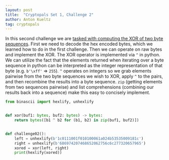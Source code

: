 ```yaml
---
layout: post
title:  "Cryptopals Set 1, Challenge 2"
author: Anton Kueltz
tag: cryptopals
---
```


In this second challenge we are [tasked with computing the XOR of two
byte sequences](https://cryptopals.com/sets/1/challenges/2). First we
need to decode the hex encoded bytes, which we learned how to do in
the first challenge. Then we can operate on raw bytes and implement the 
XOR. The XOR operator is implemented via `^` in python. We can utilize 
the fact that the elements returned when iterating over a byte sequence 
in python can be interpreted as the integer  representation of that byte 
(e.g. `b'\xff'` => `255`). `^` operates on  integers so we grab elements 
pairwise from the two byte sequences we wish to XOR, apply `^` to the 
pairs, and then recombine the results into a byte sequence. `zip` 
(getting elements from two sequences pairwise) and list comprehensions 
(combining our results back into a sequence) make this easy to 
concisely implement.

```python
from binascii import hexlify, unhexlify


def xor(buf1: bytes, buf2: bytes) -> bytes:
    return bytes([b1 ^ b2 for (b1, b2) in zip(buf1, buf2)])


def challenge02():
    left = unhexlify(b'1c0111001f010100061a024b53535009181c')
    right = unhexlify(b'686974207468652062756c6c277320657965')
    xored = xor(left, right)
    print(hexlify(xored))
```